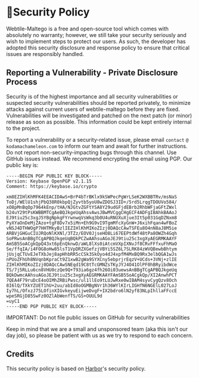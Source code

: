 # 🚨Security Policy

Webtile-Maltego is a free and open-source tool which comes with absolutely no warranty; however, we still take your security seriously and wish to implement steps to protect our users. As such, the developer has adopted this security disclosure and response policy to ensure that critical issues are responsibly handled.

## Reporting a Vulnerability - Private Disclosure Process
Security is of the highest importance and all security vulnerabilities or suspected security vulnerabilities should be reported privately, to minimize attacks against current users of webtile-maltego before they are fixed. Vulnerabilities will be investigated and patched on the next patch (or minor) release as soon as possible. This information could be kept entirely internal to the project.  

To report a vulnerability or a security-related issue, please email `contact` `@` `kodamachameleon.com` to inform our team and await for further instructions. Do not report non-security-impacting bugs through this channel. Use GitHub issues instead. We recommend encrypting the email using PGP. Our public key is:
```
-----BEGIN PGP PUBLIC KEY BLOCK-----
Version: Keybase OpenPGP v2.1.15
Comment: https://keybase.io/crypto

xm8EZIHlKhMFK4EEACIDAwS+BrP4bTrBKlx9kSWPecPgWrLSeK2WXBBTRv/msNaS
ToDj/WElU1shjPbQ38R0kbpQjZyvtb5yoU8wZDOSJ3ID+/5rd5LrqgTDOUVo584/
xO8pMnBqOp7964kEnp/tHA/NJGtvZGFtYSA8Y29udGFjdEBrb2RhbWFjaGFtZWxl
b24uY29tPsKWBBMTCgAeBQJkgeUqAhsvAwsJBwMVCggCHgECF4ADFgIBAhkBAAoJ
EJ9tiu25c3xgJ5YBgNpkgFYrwnwqVsWkq3b0U4uRNUXuXjue3It5p031GqDZNxm8
PyXYaOnDeMjZAzo+tgF8Dv7x5iMn+Eh9G9vI9TgmMfcXyGnW+J6xihFqan4wFBoZ
vNSJ4DTHWOgP7HHTMkyBzlIEZIHlKhMIKoZIzj0DAQcCAwTSFEu8O4nN8aJ8M5ie
ARBVjGHGuCIUJRQoNlKXNl/3TZz/EOV0JjseHO8Li67EEPtdWf48tPa8OWZh4Gqh
SoPRwsAnBBgTCgAPBQJkgeUqBQkPCZwAAhsuAGoJEJ9tiu25c3xgXyAEGRMKAAYF
AmSB5SoACgkQpQ43xt6pEnQknwD/aWL8lXs0iAtcmVXpIXNvJf8CRvFFfxuFhMaO
Se/ffqIA/i4FOG8oHw85lsT1VpDRZXGefzjVBYi5SZ6L7SLRK84zWVQBewbBhtym
jUsjqCTUvEJeTXbJej8apHhbRR5cCSk3SkOyo4dJ4xpfM4MxBQ9Rx3elbQGA1wJs
nPUoZFhUh8NVqnbKpraCt9Z1xwB2gWa9SYXCny5ebprjrEqzV+UCds+3VNj+zlIE
ZIHlKhMIKoZIzj0DAQcCAwSNEqd19C8tTcGMNZsTKyJYJ4O41OlPF0hBRyibdWce
TS/7j5RLLu6cn8VHU0czQe9Q+T93ia6gz4fh26Oi03uewsAnBBgTCgAPBQJkgeUq
BQkDwmcAAhsuAGoJEJ9tiu25c3xgXyAEGRMKAAYFAmSB5SoACgkQp/XI2AnwhPCT
7QEA4F79ruDcE4oOIMhZRBiPwsc/ul1llEo9tLUJwRxe0wIBAM4syvCygQzv8Och
8I6lQ/TXkYZUET1hU+2uu/abId8oOGMBgNVr1h36WYlKIrLIGHfN6NGElL027LoJ
Iy7hL/OfxzJ75LOfinXIGvkeyuEijweDvgF+IX2bdro6lN2yf83NLpIhllaFFccE
wpeSRGjD85SwFz0OZlAbWenfTS/GS+OUUL9d
=uyC1
-----END PGP PUBLIC KEY BLOCK-----
```
IMPORTANT: Do not file public issues on GitHub for security vulnerabilities

Keep in mind that we are a small and unsponsored team (aka this isn't our day job), so please be patient with us as we try to respond to each concern.

## Credits

This security policy is based on [Harbor](https://github.com/goharbor/harbor)'s security policy.
